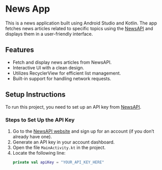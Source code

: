 # News App

This is a news application built using Android Studio and Kotlin. The app fetches news articles related to specific topics using the [NewsAPI](https://newsapi.org/) and displays them in a user-friendly interface.

## Features
- Fetch and display news articles from NewsAPI.
- Interactive UI with a clean design.
- Utilizes RecyclerView for efficient list management.
- Built-in support for handling network requests.

## Setup Instructions

To run this project, you need to set up an API key from [NewsAPI](https://newsapi.org/).

### Steps to Set Up the API Key
1. Go to the [NewsAPI website](https://newsapi.org/) and sign up for an account (if you don’t already have one).
2. Generate an API key in your account dashboard.
3. Open the file `MainActivity.kt` in the project.
4. Locate the following line:
   ```kotlin
   private val apiKey = "YOUR_API_KEY_HERE"
